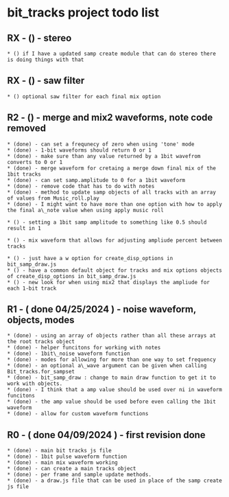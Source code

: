 # bit_tracks project todo list

## RX - () - stereo
    * () if I have a updated samp create module that can do stereo there is doing things with that

## RX - () - saw filter
    * () optional saw filter for each final mix option

## R2 - () - merge and mix2 waveforms, note code removed
    * (done) - can set a frequnecy of zero when using 'tone' mode
    * (done) - 1-bit waveforms should return 0 or 1
    * (done) - make sure than any value returned by a 1bit wavefrom converts to 0 or 1
    * (done) - merge waveform for cretaing a merge down final mix of the 1bit tracks
    * (done) - can set samp.amplitude to 0 for a 1bit waveform
    * (done) - remove code that has to do with notes
    * (done) - method to update samp objects of all tracks with an array of values from Music_roll.play
    * (done) - I might want to have more than one option with how to apply the final a\_note value when using apply music roll
    
    * () - setting a 1bit samp amplitude to something like 0.5 should result in 1 
    
    * () - mix waveform that allows for adjusting ampliude percent between tracks
    
    * () - just have a w option for create_disp_options in bit_samp_draw.js
    * () - have a common default object for tracks and mix options objects of create_disp_options in bit_samp_draw.js
    * () - new look for when using mix2 that displays the ampliude for each 1-bit track
    

        
## R1 - ( done 04/25/2024 ) - noise waveform, objects, modes
    * (done) - using an array of objects rather than all these arrays at the root tracks object
    * (done) - helper funcitons for working with notes
    * (done) - 1bit\_noise waveform function
    * (done) - modes for allowing for more than one way to set frequency
    * (done) - an optional a\_wave argument can be given when calling Bit_tracks.for_sampset         
    * (done) - bit_samp_draw : change to main draw function to get it to work with objects.     
    * (done) - I think that a amp value should be used over ni in waveform funcitons
    * (done) - the amp value should be used before even calling the 1bit waveform
    * (done) - allow for custom waveform functions

## R0 - ( done 04/09/2024 ) - first revision done
    * (done) - main bit tracks js file
    * (done) - 1bit pulse waveform function
    * (done) - main mix waveform working
    * (done) - can create a main tracks object
    * (done) - per frame and sample update methods.
    * (done) - a draw.js file that can be used in place of the samp create js file

